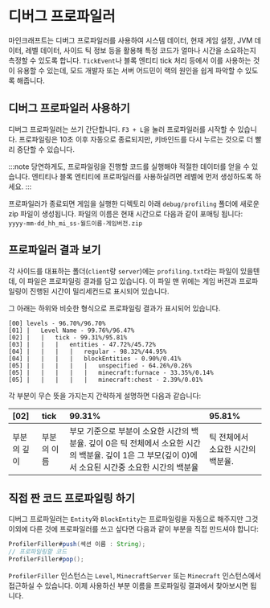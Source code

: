# 디버그 프로파일러

마인크래프트는 디버그 프로파일러를 사용하여 시스템 데이터, 현재 게임 설정, JVM 데이터, 레벨 데이터, 사이드 틱 정보 등을 활용해 특정 코드가 얼마나 시간을 소요하는지 측정할 수 있도록 합니다. `TickEvent`나 블록 엔티티 tick 처리 등에서 이를 사용하는 것이 유용할 수 있는데, 모드 개발자 또는 서버 어드민이 랙의 원인을 쉽게 파악할 수 있도록 해줍니다.

## 디버그 프로파일러 사용하기

디버그 프로파일러는 쓰기 간단합니다. `F3 + L`을 눌러 프로파일러를 시작할 수 있습니다. 프로파일링은 10초 이후 자동으로 종료되지만, 키바인드를 다시 누르는 것으로 더 빨리 중단할 수 있습니다.

:::note
당연하게도, 프로파일링을 진행할 코드를 실행해야 적절한 데이터를 얻을 수 있습니다. 엔티티나 블록 엔티티에 프로파일러를 사용하실려면 레벨에 먼저 생성하도록 하세요.
:::

프로파일러가 종료되면 게임을 실행한 디렉토리 아래 `debug/profiling` 폴더에 새로운 zip 파일이 생성됩니다.
파일의 이름은 현재 시간으로 다음과 같이 포매팅 됩니다: `yyyy-mm-dd_hh_mi_ss-월드이름-게임버전.zip`

## 프로파일러 결과 보기

각 사이드를 대표하는 폴더(`client`랑 `server`)에는 `profiling.txt`라는 파일이 있을텐데, 이 파일은 프로파일링 결과를 담고 있습니다. 이 파일 맨 위에는 게임 버전과 프로파일링이 진행된 시간이 밀리세컨드로 표시되어 있습니다.

그 아래는 하위와 비슷한 형식으로 프로파일링 결과가 표시되어 있습니다.

```
[00] levels - 96.70%/96.70%
[01] |   Level Name - 99.76%/96.47%
[02] |   |   tick - 99.31%/95.81%
[03] |   |   |   entities - 47.72%/45.72%
[04] |   |   |   |   regular - 98.32%/44.95%
[04] |   |   |   |   blockEntities - 0.90%/0.41%
[05] |   |   |   |   |   unspecified - 64.26%/0.26%
[05] |   |   |   |   |   minecraft:furnace - 33.35%/0.14%
[05] |   |   |   |   |   minecraft:chest - 2.39%/0.01%
```

각 부분이 무슨 뜻을 가지는지 간략하게 설명하면 다음과 같습니다:

| [02]   | tick   | 99.31%                                                                                    | 95.81%              |
|:-------|:-------|:------------------------------------------------------------------------------------------|:--------------------|
| 부분의 깊이 | 부분의 이름 | 부모 기준으로 부분이 소요한 시간의 백분율. 깊이 0은 틱 전체에서 소요한 시간의 백분율. 깊이 1은 그 부모(깊이 0)에서 소요된 시간중 소요한 시간의 백분율 | 틱 전체에서 소요한 시간의 백분율. |

## 직접 짠 코드 프로파일링 하기

디버그 프로파일러는 `Entity`와 `BlockEntity`는 프로파일링을 자동으로 해주지만 그것 이외에 다른 것에 프로파일러를 쓰고 싶다면 다음과 같이 부분을 직접 만드셔야 합니다:

```java
ProfilerFiller#push(섹션 이름 : String);
// 프로파일링할 코드
ProfilerFiller#pop();
```

`ProfilerFiller` 인스턴스는 `Level`, `MinecraftServer` 또는 `Minecraft` 인스턴스에서 접근하실 수 있습니다.
이제 사용하신 부분 이름을 프로파일링 결과에서 찾아보시면 됩니다.
